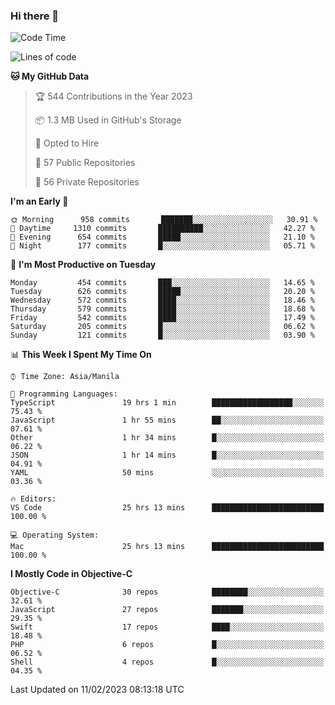 ### Hi there 👋

<!--START_SECTION:waka-->
![Code Time](http://img.shields.io/badge/Code%20Time-3%2C626%20hrs%2024%20mins-blue)

![Lines of code](https://img.shields.io/badge/From%20Hello%20World%20I%27ve%20Written-2%20Million%20lines%20of%20code-blue)

**🐱 My GitHub Data** 

> 🏆 544 Contributions in the Year 2023
 > 
> 📦 1.3 MB Used in GitHub's Storage 
 > 
> 💼 Opted to Hire
 > 
> 📜 57 Public Repositories 
 > 
> 🔑 56 Private Repositories  
 > 
**I'm an Early 🐤** 

```text
🌞 Morning      958 commits       ███████░░░░░░░░░░░░░░░░░░   30.91 % 
🌆 Daytime     1310 commits       ██████████░░░░░░░░░░░░░░░   42.27 % 
🌃 Evening      654 commits       █████░░░░░░░░░░░░░░░░░░░░   21.10 % 
🌙 Night        177 commits       █░░░░░░░░░░░░░░░░░░░░░░░░   05.71 % 

```
📅 **I'm Most Productive on Tuesday** 

```text
Monday         454 commits       ███░░░░░░░░░░░░░░░░░░░░░░   14.65 % 
Tuesday        626 commits       █████░░░░░░░░░░░░░░░░░░░░   20.20 % 
Wednesday      572 commits       ████░░░░░░░░░░░░░░░░░░░░░   18.46 % 
Thursday       579 commits       ████░░░░░░░░░░░░░░░░░░░░░   18.68 % 
Friday         542 commits       ████░░░░░░░░░░░░░░░░░░░░░   17.49 % 
Saturday       205 commits       █░░░░░░░░░░░░░░░░░░░░░░░░   06.62 % 
Sunday         121 commits       █░░░░░░░░░░░░░░░░░░░░░░░░   03.90 % 

```


📊 **This Week I Spent My Time On** 

```text
⌚︎ Time Zone: Asia/Manila

💬 Programming Languages: 
TypeScript               19 hrs 1 min        ██████████████████░░░░░░░   75.43 % 
JavaScript               1 hr 55 mins        ██░░░░░░░░░░░░░░░░░░░░░░░   07.61 % 
Other                    1 hr 34 mins        █░░░░░░░░░░░░░░░░░░░░░░░░   06.22 % 
JSON                     1 hr 14 mins        █░░░░░░░░░░░░░░░░░░░░░░░░   04.91 % 
YAML                     50 mins             ░░░░░░░░░░░░░░░░░░░░░░░░░   03.36 % 

🔥 Editors: 
VS Code                  25 hrs 13 mins      █████████████████████████   100.00 % 

💻 Operating System: 
Mac                      25 hrs 13 mins      █████████████████████████   100.00 % 

```

**I Mostly Code in Objective-C** 

```text
Objective-C              30 repos            ████████░░░░░░░░░░░░░░░░░   32.61 % 
JavaScript               27 repos            ███████░░░░░░░░░░░░░░░░░░   29.35 % 
Swift                    17 repos            ████░░░░░░░░░░░░░░░░░░░░░   18.48 % 
PHP                      6 repos             █░░░░░░░░░░░░░░░░░░░░░░░░   06.52 % 
Shell                    4 repos             █░░░░░░░░░░░░░░░░░░░░░░░░   04.35 % 

```



 Last Updated on 11/02/2023 08:13:18 UTC
<!--END_SECTION:waka-->


<!--
**rad182/rad182** is a ✨ _special_ ✨ repository because its `README.md` (this file) appears on your GitHub profile.

Here are some ideas to get you started:

- 🔭 I’m currently working on ...
- 🌱 I’m currently learning ...
- 👯 I’m looking to collaborate on ...
- 🤔 I’m looking for help with ...
- 💬 Ask me about ...
- 📫 How to reach me: ...
- 😄 Pronouns: ...
- ⚡ Fun fact: ...
-->
